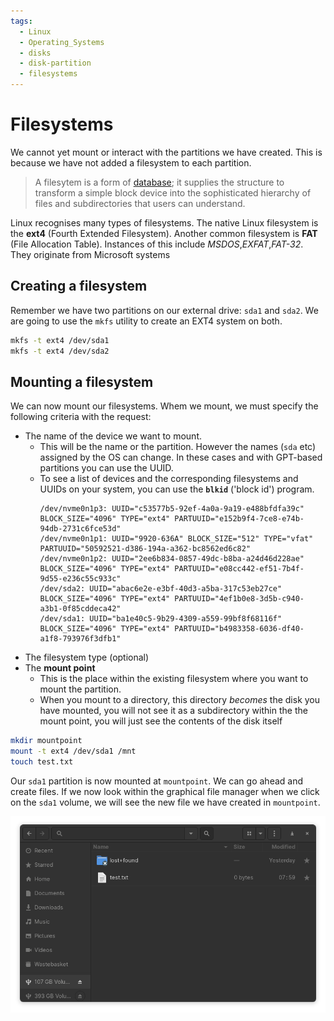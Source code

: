 ```yaml
---
tags:
  - Linux
  - Operating_Systems
  - disks
  - disk-partition
  - filesystems
---
```


# Filesystems

We cannot yet mount or interact with the partitions we have created. This is because we have not added a filesystem to each partition.

> A filesytem is a form of [database](/Databases/Basic_database_concepts.md); it supplies the structure to transform a simple block device into the sophisticated hierarchy of files and subdirectories that users can understand.

Linux recognises many types of filesystems. The native Linux filesystem is the **ext4** (Fourth Extended Filesystem). Another common filesystem is **FAT** (File Allocation Table). Instances of this include _MSDOS_,_EXFAT_,_FAT-32_. They originate from Microsoft systems 

## Creating a filesystem

Remember we have two partitions on our external drive: `sda1` and `sda2`. We are going to use the `mkfs` utility to create an EXT4 system on both.  

```bash
mkfs -t ext4 /dev/sda1
mkfs -t ext4 /dev/sda2
```

## Mounting a filesystem 
We can now mount our filesystems. Whem we mount, we must specify the following criteria with the request:

* The name of the device we want to mount.
  * This will be the name or the partition. However the names (`sda` etc) assigned by the OS can change. In these cases and with GPT-based partitions you can use the UUID.
  * To see a list of devices and the corresponding filesystems and UUIDs on your system, you can use the **`blkid`** ('block id') program.
    ```
    /dev/nvme0n1p3: UUID="c53577b5-92ef-4a0a-9a19-e488bfdfa39c" BLOCK_SIZE="4096" TYPE="ext4" PARTUUID="e152b9f4-7ce8-e74b-94db-2731c6fce53d"
    /dev/nvme0n1p1: UUID="9920-636A" BLOCK_SIZE="512" TYPE="vfat" PARTUUID="50592521-d386-194a-a362-bc8562ed6c82"
    /dev/nvme0n1p2: UUID="2ee6b834-0857-49dc-b8ba-a24d46d228ae" BLOCK_SIZE="4096" TYPE="ext4" PARTUUID="e08cc442-ef51-7b4f-9d55-e236c55c933c"
    /dev/sda2: UUID="abac6e2e-e3bf-40d3-a5ba-317c53eb27ce" BLOCK_SIZE="4096" TYPE="ext4" PARTUUID="4ef1b0e8-3d5b-c940-a3b1-0f85cddeca42"
    /dev/sda1: UUID="ba1e40c5-9b29-4309-a559-99bf8f68116f" BLOCK_SIZE="4096" TYPE="ext4" PARTUUID="b4983358-6036-df40-a1f8-793976f3dfb1"
    ```
* The filesystem type (optional)
* The **mount point**  
  * This is the place within the existing filesystem where you want to mount the partition.
  * When you mount to a directory, this directory _becomes_ the disk you have mounted, you will not see it as a subdirectory within the the mount point, you will just see the contents of the disk itself 

```bash
mkdir mountpoint
mount -t ext4 /dev/sda1 /mnt
touch test.txt
```

Our `sda1` partition is now mounted at `mountpoint`. We can go ahead and create files. If we now look within the graphical file manager when we click on the `sda1` volume, we will see the new file we have created in `mountpoint`.

![](/img/mount-directory.png)
